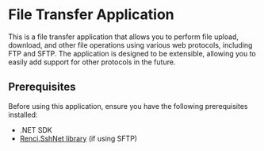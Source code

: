 # File Transfer Application

This is a file transfer application that allows you to perform file upload, download, and other file operations using various web protocols, including FTP and SFTP. The application is designed to be extensible, allowing you to easily add support for other protocols in the future.

## Prerequisites

Before using this application, ensure you have the following prerequisites installed:

- .NET SDK
- [Renci.SshNet library](https://github.com/sshnet/SSH.NET) (if using SFTP)
